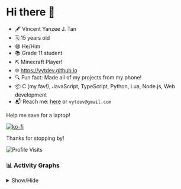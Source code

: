 # Hi there 👋

<!--
**vytdev/vytdev** is a ✨ _special_ ✨ repository because its `README.md` (this file) appears on your GitHub profile.

Here are some ideas to get you started:

- 🔭 I’m currently working on ...
- 🌱 I’m currently learning ...
- 👯 I’m looking to collaborate on ...
- 🤔 I’m looking for help with ...
- 💬 Ask me about ...
- 📫 How to reach me: ...
- 😄 Pronouns: ...
- ⚡ Fun fact: ...
-->

- 🖋️ Vincent Yanzee J. Tan
- 🗓️ 15 years old
- 😄 He/Him
- 📚 Grade 11 student
- ⛏️ Minecraft Player!
- 🌐 https://vytdev.github.io
- 🔍 Fun fact: Made all of my projects from my phone!
- 📦 C (my fav!), JavaScript, TypeScript, Python, Lua, Node.js, Web development
- 📬 Reach me: [here](https://vytdev.github.io/contact) or `vytdev@gmail.com`

Help me save for a laptop!

[![ko-fi](https://ko-fi.com/img/githubbutton_sm.svg)](https://ko-fi.com/W7W51I5VSO)

Thanks for stopping by!

![Profile Visits](https://komarev.com/ghpvc/?username=vytdev&label=Profile%20visits&color=0e75b6&style=flat)

### 📊 Activity Graphs

<details>
  <summary>Show/Hide</summary>
  <br/>
  <div align="center">

  [![GitHub Profile Trophy](https://github-profile-trophy.vercel.app/?username=vytdev&theme=monokai)](https://github.com/ryo-ma/github-profile-trophy)

  ![Top Languages](https://github-readme-stats.vercel.app/api/top-langs?username=vytdev&show_icons=true&locale=en&theme=dark&layout=donut&langs_count=20)

  ![GitHub Stats](https://github-readme-stats.vercel.app/api?username=vytdev&show_icons=true&locale=en&theme=dark)

  ![GitHub Streak Stats](https://github-readme-streak-stats.herokuapp.com/?user=vytdev&theme=dark)

  </div>
</details>

